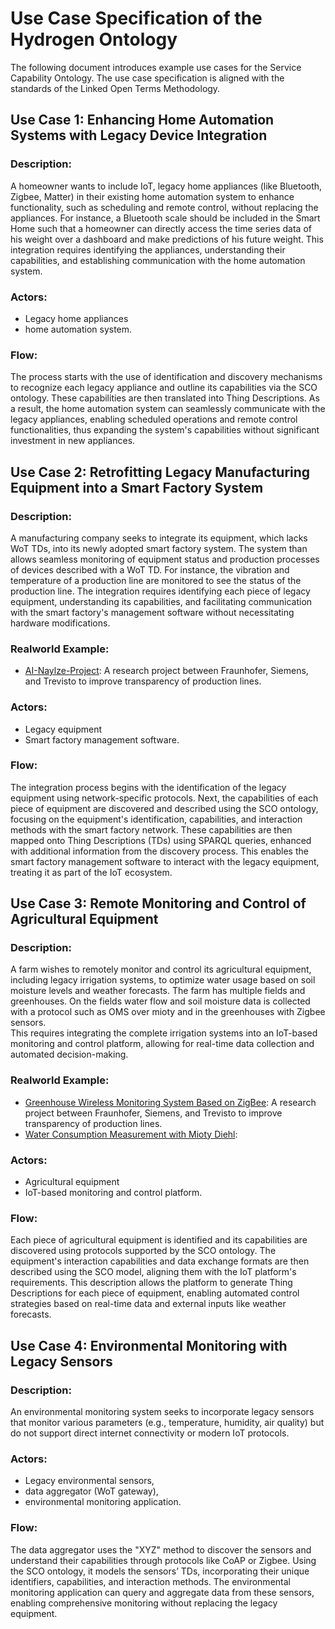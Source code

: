 # Use Case Specification of the Hydrogen Ontology

The following document introduces example use cases for the Service Capability Ontology. The use case specification is aligned with the standards of the Linked Open Terms Methodology.



## Use Case 1: Enhancing Home Automation Systems with Legacy Device Integration

### Description:
A homeowner wants to include IoT, legacy home appliances (like Bluetooth, Zigbee, Matter) in their existing home automation system to enhance functionality, such as scheduling and remote control, without replacing the appliances.
For instance, a Bluetooth scale should be included in the Smart Home such that a homeowner can directly access the time series data of his weight over a dashboard and make predictions of his future weight.
This integration requires identifying the appliances, understanding their capabilities, and establishing communication with the home automation system.

### Actors:
- Legacy home appliances
- home automation system.

### Flow:
The process starts with the use of identification and discovery mechanisms to recognize each legacy appliance and outline its capabilities via the SCO ontology.
These capabilities are then translated into Thing Descriptions.
As a result, the home automation system can seamlessly communicate with the legacy appliances, enabling scheduled operations and remote control functionalities, thus expanding the system's capabilities without significant investment in new appliances.

## Use Case 2: Retrofitting Legacy Manufacturing Equipment into a Smart Factory System

### Description:
A manufacturing company seeks to integrate its equipment, which lacks WoT TDs, into its newly adopted smart factory system.
The system than allows seamless monitoring of equipment status and production processes of devices described with a WoT TD. 
For instance, the vibration and temperature of a production line are monitored to see the status of the production line.
The integration requires identifying each piece of legacy equipment, understanding its capabilities, and facilitating communication with the smart factory's management software without necessitating hardware modifications.

### Realworld Example:
- [AI-Naylze-Project](https://www.scs.fraunhofer.de/de/referenzen/ai-nalyze.html): A research project between Fraunhofer, Siemens, and Trevisto to improve transparency of production lines.

### Actors:
- Legacy equipment
- Smart factory management software.

### Flow:
The integration process begins with the identification of the legacy equipment using network-specific protocols.
Next, the capabilities of each piece of equipment are discovered and described using the SCO ontology, focusing on the equipment's identification, capabilities, and interaction methods with the smart factory network.
These capabilities are then mapped onto Thing Descriptions (TDs) using SPARQL queries, enhanced with additional information from the discovery process.
This enables the smart factory management software to interact with the legacy equipment, treating it as part of the IoT ecosystem.

## Use Case 3: Remote Monitoring and Control of Agricultural Equipment

### Description:
A farm wishes to remotely monitor and control its agricultural equipment, including legacy irrigation systems, to optimize water usage based on soil moisture levels and weather forecasts.
The farm has multiple fields and greenhouses. On the fields water flow and soil moisture data is collected with a protocol such as OMS over mioty and in the greenhouses with Zigbee sensors.  
This requires integrating the complete irrigation systems into an IoT-based monitoring and control platform, allowing for real-time data collection and automated decision-making.

### Realworld Example:
- [Greenhouse Wireless Monitoring System Based on ZigBee](https://link.springer.com/chapter/10.1007/978-3-642-36124-1_14): A research project between Fraunhofer, Siemens, and Trevisto to improve transparency of production lines.
- [Water Consumption Measurement with Mioty Diehl](https://www.diehl.com/metering/en/customer-cases/iot-smart-meters-for-a-sustainable-water-consumption/): 

### Actors:
- Agricultural equipment
- IoT-based monitoring and control platform.

### Flow:
Each piece of agricultural equipment is identified and its capabilities are discovered using protocols supported by the SCO ontology.
The equipment's interaction capabilities and data exchange formats are then described using the SCO model, aligning them with the IoT platform's requirements.
This description allows the platform to generate Thing Descriptions for each piece of equipment, enabling automated control strategies based on real-time data and external inputs like weather forecasts.


## Use Case 4: Environmental Monitoring with Legacy Sensors

### Description:
An environmental monitoring system seeks to incorporate legacy sensors that monitor various parameters (e.g., temperature, humidity, air quality) but do not support direct internet connectivity or modern IoT protocols.

### Actors:
- Legacy environmental sensors,
- data aggregator (WoT gateway),
- environmental monitoring application.

### Flow:
The data aggregator uses the "XYZ" method to discover the sensors and understand their capabilities through protocols like CoAP or Zigbee.
Using the SCO ontology, it models the sensors’ TDs, incorporating their unique identifiers, capabilities, and interaction methods.
 The environmental monitoring application can query and aggregate data from these sensors, enabling comprehensive monitoring without replacing the legacy equipment.

